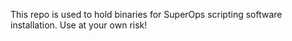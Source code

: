 This repo is used to hold binaries for SuperOps scripting software installation.
Use at your own risk!
